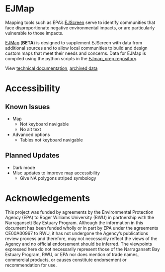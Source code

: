 # EJMap
Mapping tools such as EPA’s [EJScreen](https://www.epa.gov/ejscreen) serve to 
identify communities that face disproportionate negative environmental impacts, 
or are particularly vulnerable to those impacts. 

[EJMap](https://nbep.shinyapps.io/ejmap/) (**BETA**) is designed to supplement 
EJScreen with data from additional sources and to allow local communities to 
build and design custom maps that meet their needs and concerns. Data for EJMap
is compiled using the python scripts in the [EJmap_prep repository](https://github.com/NBEP/EJmap_prep).

View [technical documentation](https://narragansett-bay-estuary-program-nbep.hub.arcgis.com/documents/396d763941a34e57a2e6eebf05f82b8b/explore), 
[archived data](https://narragansett-bay-estuary-program-nbep.hub.arcgis.com/search?q=ejmap)

# Accessibility
## Known Issues
- Map
  - Not keyboard navigable
  - No alt text
- Advanced options
  - Tables not keyboard navigable

## Planned Updates
- Dark mode
- Misc updates to improve map accessibility
  - Give NA polygons striped symbology

# Acknowledgements
This project was funded by agreements by the Environmental Protection Agency 
(EPA) to Roger Williams University (RWU) in partnership with the Narragansett 
Bay Estuary Program. Although the information in this document has been funded 
wholly or in part by EPA under the agreements CE00A00967 to RWU, it has not 
undergone the Agency’s publications review process and therefore, may not 
necessarily reflect the views of the Agency and no official endorsement should 
be inferred. The viewpoints expressed here do not necessarily represent those of
the Narragansett Bay Estuary Program, RWU, or EPA nor does mention of trade 
names, commercial products, or causes constitute endorsement or recommendation 
for use.

